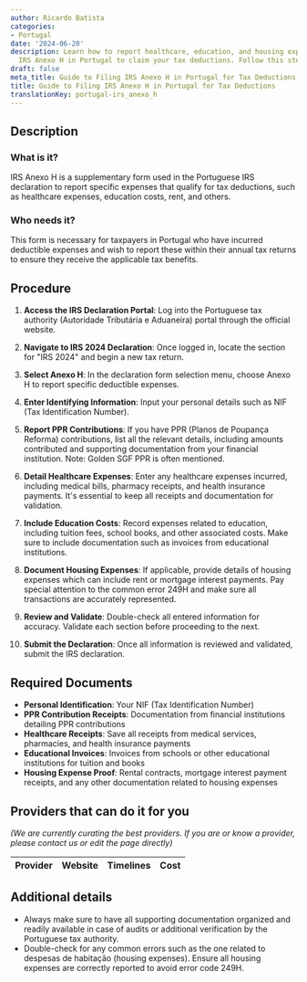 ```yaml
---
author: Ricardo Batista
categories:
- Portugal
date: '2024-06-20'
description: Learn how to report healthcare, education, and housing expenses using
  IRS Anexo H in Portugal to claim your tax deductions. Follow this step-by-step guide.
draft: false
meta_title: Guide to Filing IRS Anexo H in Portugal for Tax Deductions
title: Guide to Filing IRS Anexo H in Portugal for Tax Deductions
translationKey: portugal-irs_anexo_h
---
```




## Description
### What is it?
IRS Anexo H is a supplementary form used in the Portuguese IRS declaration to report specific expenses that qualify for tax deductions, such as healthcare expenses, education costs, rent, and others.

### Who needs it?
This form is necessary for taxpayers in Portugal who have incurred deductible expenses and wish to report these within their annual tax returns to ensure they receive the applicable tax benefits. 

## Procedure
1. **Access the IRS Declaration Portal**: Log into the Portuguese tax authority (Autoridade Tributária e Aduaneira) portal through the official website.

2. **Navigate to IRS 2024 Declaration**: Once logged in, locate the section for "IRS 2024" and begin a new tax return.

3. **Select Anexo H**: In the declaration form selection menu, choose Anexo H to report specific deductible expenses.

4. **Enter Identifying Information**: Input your personal details such as NIF (Tax Identification Number).

5. **Report PPR Contributions**: If you have PPR (Planos de Poupança Reforma) contributions, list all the relevant details, including amounts contributed and supporting documentation from your financial institution. Note: Golden SGF PPR is often mentioned.

6. **Detail Healthcare Expenses**: Enter any healthcare expenses incurred, including medical bills, pharmacy receipts, and health insurance payments. It's essential to keep all receipts and documentation for validation.

7. **Include Education Costs**: Record expenses related to education, including tuition fees, school books, and other associated costs. Make sure to include documentation such as invoices from educational institutions.

8. **Document Housing Expenses**: If applicable, provide details of housing expenses which can include rent or mortgage interest payments. Pay special attention to the common error 249H and make sure all transactions are accurately represented.

9. **Review and Validate**: Double-check all entered information for accuracy. Validate each section before proceeding to the next.

10. **Submit the Declaration**: Once all information is reviewed and validated, submit the IRS declaration.

## Required Documents
- **Personal Identification**: Your NIF (Tax Identification Number)
- **PPR Contribution Receipts**: Documentation from financial institutions detailing PPR contributions
- **Healthcare Receipts**: Save all receipts from medical services, pharmacies, and health insurance payments
- **Educational Invoices**: Invoices from schools or other educational institutions for tuition and books
- **Housing Expense Proof**: Rental contracts, mortgage interest payment receipts, and any other documentation related to housing expenses

## Providers that can do it for you
_(We are currently curating the best providers. If you are or know a provider, please contact us or edit the page directly)_

| Provider        |     Website     |     Timelines    |       Cost      |
| --------------- | --------------- |  :-------------: | :-------------: |

## Additional details
- Always make sure to have all supporting documentation organized and readily available in case of audits or additional verification by the Portuguese tax authority.
- Double-check for any common errors such as the one related to despesas de habitação (housing expenses). Ensure all housing expenses are correctly reported to avoid error code 249H.
